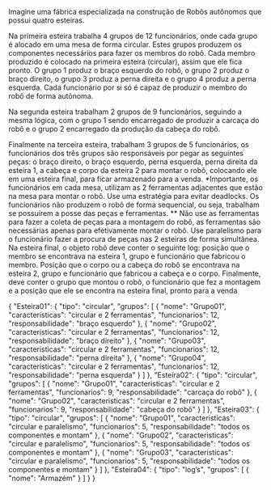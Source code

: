 Imagine uma fábrica especializada na construção de Robôs autônomos que possui quatro esteiras. 

Na primeira esteira trabalha 4 grupos de 12 funcionários, onde cada grupo é alocado em uma mesa de forma circular. Estes grupos produzem os componentes necessários para fazer os membros do robô. Cada membro produzido é colocado na primeira esteira (circular), assim que ele fica pronto. O grupo 1 produz o braço esquerdo do robô, o grupo 2 produz o braço direito, o grupo 3 produz a perna direita e o grupo 4 produz a perna esquerda. Cada funcionário por si só é capaz de produzir o membro do robô de forma autônoma. 

Na segunda esteira trabalham 2 grupos de 9 funcionários, seguindo a mesma lógica, com o grupo 1 sendo encarregado de produzir a carcaça do robô e o grupo 2 encarregado da produção da cabeça do robô. 

Finalmente na terceira esteira, trabalham 3 grupos de 5 funcionários, os funcionários dos três grupos são responsáveis por pegar as seguintes peças: o braço direito, o braço esquerdo, perna esquerda, perna direita da esteira 1, a cabeça e corpo da esteira 2 para montar o robô, colocando ele em uma esteira final, para ficar armazenado para a venda.
*Importante, os funcionários em cada mesa, utilizam as 2 ferramentas adjacentes que estão na mesa para montar o robô. Use uma estratégia para evitar deadlocks. Os funcionários não produzem o robô de forma sequencial, ou seja, trabalham se possuírem a posse das peças e ferramentas.
** Não use as ferramentas para fazer a coleta de peças para a montagem do robô, as ferramentas são necessárias apenas para efetivamente montar o robô. Use paralelismo para o funcionário fazer a procura de peças nas 2 esteiras de forma simultânea.
Na esteira final, o objeto robô deve conter o seguinte log: posição que o membro se encontrava na esteira 1, grupo e funcionário que fabricou o membro. Posição que o corpo ou a cabeça do robô se encontrava na esteira 2, grupo e funcionário que fabricou a cabeça e o corpo. Finalmente, deve conter o grupo que montou o robô, o funcionário que fez a montagem e a posição que ele se encontra na esteira final, pronto para a venda

{
  "Esteira01": {
    "tipo": "circular",
    "grupos": [
      {
        "nome": "Grupo01",
        "caracteristicas": "circular e 2 ferramentas",
        "funcionarios": 12,
        "responsabilidade": "braço esquerdo"
      },
      {
        "nome": "Grupo02",
        "caracteristicas": "circular e 2 ferramentas",
        "funcionarios": 12,
        "responsabilidade": "braço direito"
      },
      {
        "nome": "Grupo03",
        "caracteristicas": "circular e 2 ferramentas",
        "funcionarios": 12,
        "responsabilidade": "perna direita"
      },
      {
        "nome": "Grupo04",
        "caracteristicas": "circular e 2 ferramentas",
        "funcionarios": 12,
        "responsabilidade": "perna esquerda"
      }
    ]
  },
  "Esteira02": {
    "tipo": "circular",
    "grupos": [
      {
        "nome": "Grupo01",
        "caracteristicas": "circular e 2 ferramentas",
        "funcionarios": 9,
        "responsabilidade": "carcaça do robô"
      },
      {
        "nome": "Grupo02",
        "caracteristicas": "circular e 2 ferramentas",
        "funcionarios": 9,
        "responsabilidade": "cabeça do robô"
      }
    ]
  },
  "Esteira03": {
    "tipo": "circular",
    "grupos": [
      {
        "nome": "Grupo01",
        "caracteristicas": "circular e paralelismo",
        "funcionarios": 5,
        "responsabilidade": "todos os componentes e montam"
      },
      {
        "nome": "Grupo02",
        "caracteristicas": "circular e paralelismo",
        "funcionarios": 5,
        "responsabilidade": "todos os componentes e montam"
      },
      {
        "nome": "Grupo03",
        "caracteristicas": "circular e paralelismo",
        "funcionarios": 5,
        "responsabilidade": "todos os componentes e montam"
      }
    ]
  },
  "Esteira04": {
    "tipo": "log’s",
    "grupos": [
      {
        "nome": "Armazém"
      }
    ]
  }
}
